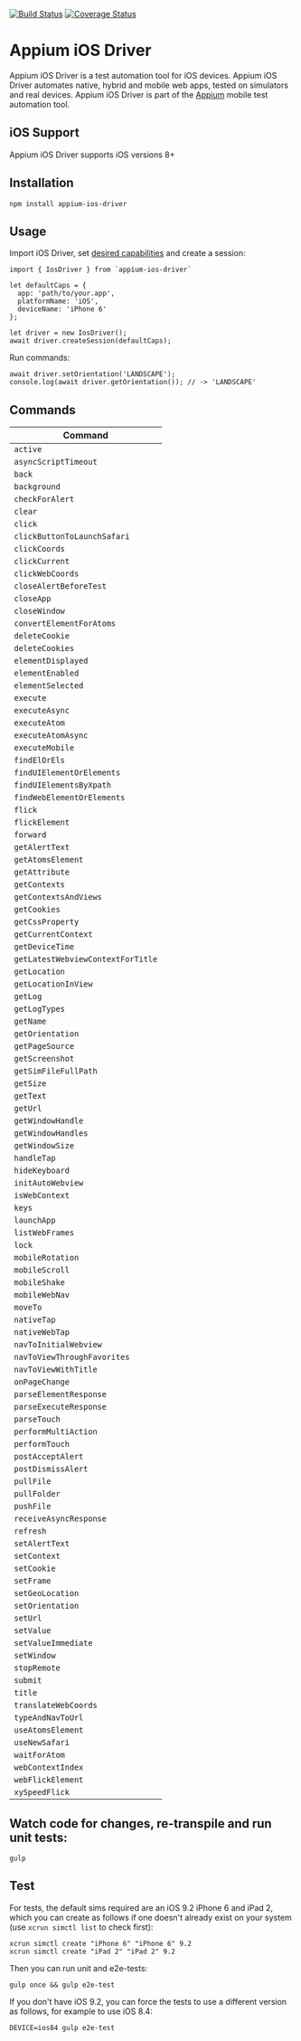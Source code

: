 [![Build Status](https://travis-ci.org/appium/appium-ios-driver.svg)](https://travis-ci.org/appium/appium-ios-driver) [![Coverage Status](https://coveralls.io/repos/appium/appium-ios-driver/badge.svg?branch=master&service=github)](https://coveralls.io/github/appium/appium-ios-driver?branch=master)

Appium iOS Driver
===================
Appium iOS Driver is a test automation tool for iOS devices. Appium iOS Driver automates native, hybrid and mobile web apps, tested on simulators and real devices. Appium iOS Driver is part of the [Appium](https://github.com/appium/appium) mobile test automation tool.

## iOS Support
Appium iOS Driver supports iOS versions 8+

## Installation
```
npm install appium-ios-driver
```

## Usage
Import iOS Driver, set [desired capabilities](http://appium.io/slate/en/1.5/?javascript#appium-server-capabilities) and create a session:

```
import { IosDriver } from `appium-ios-driver`

let defaultCaps = {
  app: 'path/to/your.app',
  platformName: 'iOS',
  deviceName: 'iPhone 6'
};

let driver = new IosDriver();
await driver.createSession(defaultCaps);
```
Run commands:
```
await driver.setOrientation('LANDSCAPE');
console.log(await driver.getOrientation()); // -> 'LANDSCAPE'
```

## Commands
|          Command           |
|----------------------------|
| `active`                          |
| `asyncScriptTimeout`              |
| `back`                            |
| `background`                      |
| `checkForAlert`                   |
| `clear`                           |
| `click`                           |
| `clickButtonToLaunchSafari`       |
| `clickCoords`                     |
| `clickCurrent`                    |
| `clickWebCoords`                  |
| `closeAlertBeforeTest`            |
| `closeApp`                        |
| `closeWindow`                     |
| `convertElementForAtoms`          |
| `deleteCookie`                    |
| `deleteCookies`                   |
| `elementDisplayed`                |
| `elementEnabled`                  |
| `elementSelected`                 |
| `execute`                         |
| `executeAsync`                    |
| `executeAtom`                     |
| `executeAtomAsync`                |
| `executeMobile`                   |
| `findElOrEls`                     |
| `findUIElementOrElements`         |
| `findUIElementsByXpath`           |
| `findWebElementOrElements`        |
| `flick`                           |
| `flickElement`                    |
| `forward`                         |
| `getAlertText`                    |
| `getAtomsElement`                 |
| `getAttribute`                    |
| `getContexts`                     |
| `getContextsAndViews`             |
| `getCookies`                      |
| `getCssProperty`                  |
| `getCurrentContext`               |
| `getDeviceTime`                   |
| `getLatestWebviewContextForTitle` |
| `getLocation`                     |
| `getLocationInView`               |
| `getLog`                          |
| `getLogTypes`                     |
| `getName`                         |
| `getOrientation`                  |
| `getPageSource`                   |
| `getScreenshot`                   |
| `getSimFileFullPath`              |
| `getSize`                         |
| `getText`                         |
| `getUrl`                          |
| `getWindowHandle`                 |
| `getWindowHandles`                |
| `getWindowSize`                   |
| `handleTap`                       |
| `hideKeyboard`                    |
| `initAutoWebview`                 |
| `isWebContext`                    |
| `keys`                            |
| `launchApp`                       |
| `listWebFrames`                   |
| `lock`                            |
| `mobileRotation`                  |
| `mobileScroll`                    |
| `mobileShake`                     |
| `mobileWebNav`                    |
| `moveTo`                          |
| `nativeTap`                       |
| `nativeWebTap`                    |
| `navToInitialWebview`             |
| `navToViewThroughFavorites`       |
| `navToViewWithTitle`              |
| `onPageChange`                    |
| `parseElementResponse`            |
| `parseExecuteResponse`            |
| `parseTouch`                      |
| `performMultiAction`              |
| `performTouch`                    |
| `postAcceptAlert`                 |
| `postDismissAlert`                |
| `pullFile`                        |
| `pullFolder`                      |
| `pushFile`                        |
| `receiveAsyncResponse`            |
| `refresh`                         |
| `setAlertText`                    |
| `setContext`                      |
| `setCookie`                       |
| `setFrame`                        |
| `setGeoLocation`                  |
| `setOrientation`                  |
| `setUrl`                          |
| `setValue`                        |
| `setValueImmediate`               |
| `setWindow`                       |
| `stopRemote`                      |
| `submit`                          |
| `title`                           |
| `translateWebCoords`              |
| `typeAndNavToUrl`                 |
| `useAtomsElement`                 |
| `useNewSafari`                    |
| `waitForAtom`                     |
| `webContextIndex`                 |
| `webFlickElement`                 |
| `xySpeedFlick`                    |


## Watch code for changes, re-transpile and run unit tests:

```
gulp
```

## Test

For tests, the default sims required are an iOS 9.2 iPhone 6 and iPad 2, which you can create as follows if one doesn't already exist on your system (use `xcrun simctl list` to check first):

```
xcrun simctl create "iPhone 6" "iPhone 6" 9.2
xcrun simctl create "iPad 2" "iPad 2" 9.2

```

Then you can run unit and e2e-tests:

```
gulp once && gulp e2e-test
```

If you don't have iOS 9.2, you can force the tests to use a different version as follows, for example to use iOS 8.4:

```
DEVICE=ios84 gulp e2e-test
```
